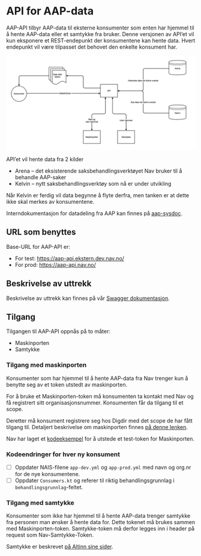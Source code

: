 # API for AAP-data
AAP-API tilbyr AAP-data til eksterne konsumenter som enten har hjemmel til å hente AAP-data eller et samtykke fra bruker. Denne versjonen av API’et vil kun eksponere et REST-endepunkt der konsumentene kan hente data. Hvert endepunkt vil være tilpasset det behovet den enkelte konsument har.

![img](diagram.png)

API’et vil hente data fra 2 kilder
- Arena – det eksisterende saksbehandlingsverktøyet Nav bruker til å behandle AAP-saker
- Kelvin – nytt saksbehandlingsverktøy som nå er under utvikling

Når Kelvin er ferdig vil data begynne å flyte derfra, men tanken er at dette ikke skal merkes av konsumentene.

Interndokumentasjon for datadeling fra AAP kan finnes på [aap-sysdoc](https://aap-sysdoc.ansatt.nav.no/funksjonalitet/Datadeling/funksjonell).

## URL som benyttes
Base-URL for AAP-API er:
- For test: https://aap-api.ekstern.dev.nav.no/
- For prod: https://aap-api.nav.no/

## Beskrivelse av uttrekk
Beskrivelse av uttrekk kan finnes på vår [Swagger dokumentasjon](https://aap-api.ekstern.dev.nav.no/swagger).

## Tilgang
Tilgangen til AAP-API oppnås på to måter:
- Maskinporten
- Samtykke

### Tilgang med maskinporten

Konsumenter som har hjemmel til å hente AAP-data fra Nav trenger kun å benytte seg av et token utstedt av maskinporten.

For å bruke et Maskinporten-token må konsumenten ta kontakt med Nav og få registrert sitt organisasjonsnummer. Konsumenten får da tilgang til et scope.

Deretter må konsument registrere seg hos Digdir med det scope de har fått tilgang til. Detaljert beskrivelse om maskinporten finnes [på denne lenken](https://samarbeid.digdir.no/maskinporten/ta-i-bruk-maskinporten/97).

Nav har laget et [kodeeksempel](https://github.com/navikt/aap-test-token-provider/blob/main/app/main/tokenprovider/makinporten/MaskinportenTokenProvider.kt) for å utstede et test-token for Maskinporten.

### Kodeendringer for hver ny konsument

 - [ ] Oppdater NAIS-filene `app-dev.yml` og `app-prod.yml` med navn og org.nr for de nye konsumentene.
 - [ ] Oppdater `Consumers.kt` og referer til riktig behandlingsgrunnlag i `behandlingsgrunnlag`-feltet.

### Tilgang med samtykke
Konsumenter som ikke har hjemmel til å hente AAP-data trenger samtykke fra personen man ønsker å hente data for. Dette tokenet må brukes sammen med Maskinporten-token. Samtykke-token må derfor legges inn i header på request som Nav-Samtykke-Token.

Samtykke er beskrevet [på Altinn sine sider](https://altinn.github.io/docs/utviklingsguider/samtykke/).




